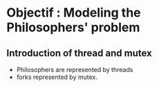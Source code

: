 # Objectif : Modeling the Philosophers' problem

## Introduction of thread and mutex
- Philosophers are represented by threads
- forks represented by mutex.
